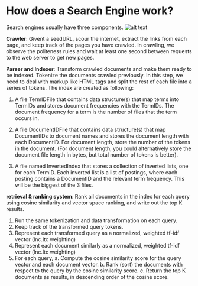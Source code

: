 # How does a Search Engine work?

Search engines usually have three components.
![alt text](https://upload.wikimedia.org/wikiversity/en/thumb/f/fb/High_level_architecture_of_a_Search_Engine.png/256px-High_level_architecture_of_a_Search_Engine.png "Search Engine Component")



**Crawler**: Givent a seedURL, scour the internet, extract the links from each page, and keep track of the pages you have crawled. In crawling, we observe the politeness rules and wait at least one second between requests to the web server to get new pages.


**Parser and Indexer**: Transform crawled documents and make them ready to be indexed. Tokenize the documents crawled previously. In this step, we need to deal with markup like HTML tags and split the rest of each file into a series of tokens. The index are created as following:

1. A file TermIDFile that contains data structure(s) that map terms into TermIDs and stores document frequencies with the TermIDs. The document frequency for a term is the number of files that the term occurs in.

2. A file DocumentIDFile that contains data structure(s) that map DocumentIDs to document names and stores the document length with each DocumentID. For document length, store the number of the tokens in the document. (For document length, you could alternatively store the document file length in bytes, but total number of tokens is better).

3. A file named InvertedIndex that stores a collection of inverted lists, one for each TermID. Each inverted list is a list of postings, where each posting contains a DocumentID and the relevant term frequency. This will be the biggest of the 3 files.


**retrieval & ranking system**: Rank all documents in the index for each query using cosine similarity and vector space ranking, and write out the top K results.
1. Run the same tokenization and data transformation on each query.
2. Keep track of the transformed query tokens.
3. Represent each transformed query as a normalized, weighted tf-idf vector (lnc.ltc weighting)
4. Represent each document similarly as a normalized, weighted tf-idf vector (lnc.ltc weighting)
5. For each query,
  a. Compute the cosine similarity score for the query vector and each document vector.
  b. Rank (sort) the documents with respect to the query by the cosine similarity score.
  c. Return the top K documents as results, in descending order of the cosine score.